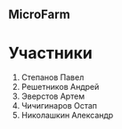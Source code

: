 ## MicroFarm

# Участники 
1) Степанов Павел
2) Решетников Андрей
3) Эверстов Артем
4) Чичигинаров Остап
5) Николашкин Александр
